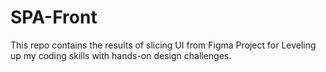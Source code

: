 # SPA-Front
This repo contains the results of slicing UI from Figma Project for Leveling up my coding skills with hands-on design challenges.
